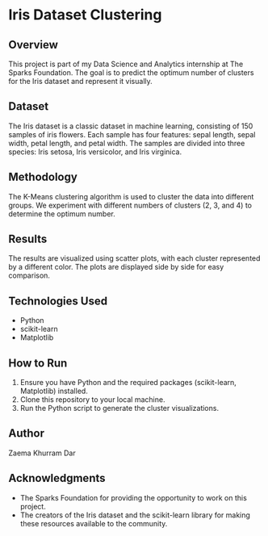 # Iris Dataset Clustering

## Overview
This project is part of my Data Science and Analytics internship at The Sparks Foundation. The goal is to predict the optimum number of clusters for the Iris dataset and represent it visually.

## Dataset
The Iris dataset is a classic dataset in machine learning, consisting of 150 samples of iris flowers. Each sample has four features: sepal length, sepal width, petal length, and petal width. The samples are divided into three species: Iris setosa, Iris versicolor, and Iris virginica.

## Methodology
The K-Means clustering algorithm is used to cluster the data into different groups. We experiment with different numbers of clusters (2, 3, and 4) to determine the optimum number.

## Results
The results are visualized using scatter plots, with each cluster represented by a different color. The plots are displayed side by side for easy comparison.

## Technologies Used
- Python
- scikit-learn
- Matplotlib

## How to Run
1. Ensure you have Python and the required packages (scikit-learn, Matplotlib) installed.
2. Clone this repository to your local machine.
3. Run the Python script to generate the cluster visualizations.

## Author
Zaema Khurram Dar

## Acknowledgments
- The Sparks Foundation for providing the opportunity to work on this project.
- The creators of the Iris dataset and the scikit-learn library for making these resources available to the community.
